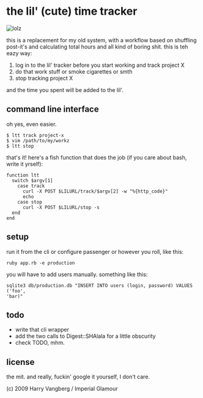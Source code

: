 # the lil' (cute) time tracker

![lolz](http://img.skitch.com/20090117-qf7dq73tgrj3kk65kf86kx4mnb.jpg)

this is a replacement for my old system, with a workflow based on shuffling
post-it's and calculating total hours and all kind of boring shit. this is
teh eazy way:

1. log in to the lil' tracker before you start working and track project X
2. do that work stuff or smoke cigarettes or smth
3. stop tracking project X

and the time you spent will be added to the lil'.

## command line interface
oh yes, even easier.

    $ ltt track project-x
    $ vim /path/to/my/workz
    $ ltt stop

that's it! here's a fish function that does the job (if you care about bash,
write it yrself):

    function ltt
      switch $argv[1]
        case track
          curl -X POST $LILURL/track/$argv[2] -w "%{http_code}"
          echo
        case stop
          curl -X POST $LILURL/stop -s
      end
    end

## setup
run it from the cli or configure passenger or however you roll, like this:

    ruby app.rb -e production

you will have to add users manually. something like this:

    sqlite3 db/production.db "INSERT INTO users (login, password) VALUES ('foo',
    'bar)"

## todo
* write that cli wrapper
* add the two calls to Digest::SHAlala for a little obscurity
* check TODO, mhm.

## license
the mit. and really, fuckin' google it yourself, I don't care.

(c) 2009 Harry Vangberg / Imperial Glamour
